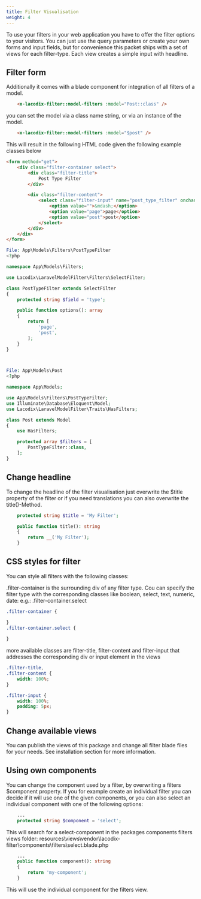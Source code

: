 ```yaml
---
title: Filter Visualisation
weight: 4
---
```


To use your filters in your web application you have to offer the filter options to your visitors.
You can just use the query parameters or create your own forms and input fields, but for convenience 
this packet ships with a set of views for each filter-type. Each view creates a simple input with headline.

## Filter form

Additionally it comes with a blade component for integration of all filters of a model.

```html
    <x-lacodix-filter::model-filters :model="Post::class" />
```

you can set the model via a class name string, or via an instance of the model.

```html
    <x-lacodix-filter::model-filters :model="$post" />
```

This will result in the following HTML code given the following example classes below

```html 
<form method="get">
    <div class="filter-container select">
        <div class="filter-title">
            Post Type Filter
        </div>

        <div class="filter-content">
            <select class="filter-input" name="post_type_filter" onchange="this.form.submit()">
                <option value="">&mdash;</option>
                <option value="page">page</option>
                <option value="post">post</option>
            </select>
        </div>
    </div>
</form>
```

```php
File: App\Models\Filters\PostTypeFilter  
<?php

namespace App\Models\Filters;

use Lacodix\LaravelModelFilter\Filters\SelectFilter;

class PostTypeFilter extends SelectFilter
{
    protected string $field = 'type';

    public function options(): array
    {
        return [
            'page',
            'post',
        ];
    }
}



File: App\Models\Post  
<?php

namespace App\Models;

use App\Models\Filters\PostTypeFilter;
use Illuminate\Database\Eloquent\Model;
use Lacodix\LaravelModelFilter\Traits\HasFilters;

class Post extends Model
{
    use HasFilters;

    protected array $filters = [
        PostTypeFilter::class,
    ];
}

```

## Change headline

To change the headline of the filter visualisation just overwrite the $title property of the filter
or if you need translations you can also overwrite the title()-Method.

```php
    protected string $title = 'My Filter';
```

```php
    public function title(): string
    {
        return __('My Filter');
    }
```

## CSS styles for filter

You can style all filters with the following classes:

.filter-container is the surrounding div of any filter type. Cou can specify the filter type
with the corresponding classes like boolean, select, text, numeric, date:
e.g.: .filter-container.select

```css 
.filter-container {

}
.filter-container.select {
    
}
```

more available classes are filter-title, filter-content and filter-input that addresses the corresponding
div or input element in the views

```css 
.filter-title,
.filter-content {
    width: 100%;
}

.filter-input {
    width: 100%;
    padding: 5px;
}
```

## Change available views

You can publish the views of this package and change all filter blade files for your needs. See installation
section for more information.

## Using own components

You can change the component used by a filter, by overwriting a filters $component property.
If you for example create an individual filter you can decide if it will use one of the
given components, or you can also select an individual component with one of the following
options:

```php 
    ...
    protected string $component = 'select';
```

This will search for a select-component in the packages components filters views folder:
resources\views\vendor\lacodix-filter\components\filters\select.blade.php

```php 
    ...
    public function component(): string
    {
        return 'my-component';
    }
```

This will use the individual component <x-my-component> for the filters view.
